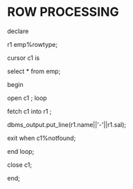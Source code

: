 # ROW PROCESSING

declare

r1 emp%rowtype;

cursor c1 is

select * from emp;

begin

open c1 ; loop

fetch c1 into r1 ;

dbms_output.put_line(r1.name||'-'||r1.sal);

exit when c1%notfound;

end loop;

close c1;

end;
